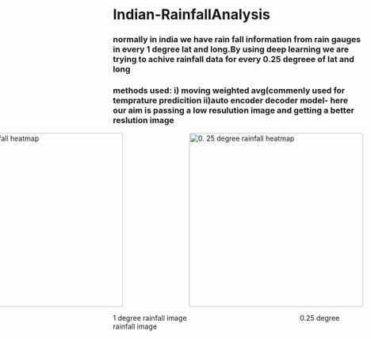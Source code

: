 
<h1>Indian-RainfallAnalysis</h1>
<h3>
normally in india we have rain fall information from rain gauges in every 1 degree lat and long.By using deep learning we are trying to achive rainfall data for every 0.25 degreee of lat and long</h3>
<h3>
methods used:
i) moving weighted avg(commenly used for temprature predicition
ii)auto encoder decoder model- here our aim is  passing a low resulution image and getting a better reslution image
</h3>
<div  style="display:flex;justify-content:flex-end;">
  <img src="https://user-images.githubusercontent.com/81549690/210353896-d1cc9428-623f-4fa2-937f-0fde3f293da4.png" padding-left:"30px" width="350" title="1degree rainfall heatmap">
  &nbsp;&nbsp;&nbsp;&nbsp;&nbsp;&nbsp;&nbsp;&nbsp;&nbsp;&nbsp;&nbsp;&nbsp;&nbsp;&nbsp;&nbsp;&nbsp;&nbsp;&nbsp;&nbsp;&nbsp;&nbsp;&nbsp;&nbsp;&nbsp;&nbsp;&nbsp;&nbsp;&nbsp;&nbsp;&nbsp;&nbsp;&nbsp;&nbsp;&nbsp;
  <img src="https://user-images.githubusercontent.com/81549690/210353906-35b88e93-6bd5-4976-aafb-47505ce5d435.png" width="350" title="0. 25 degree rainfall heatmap">
</div>
<p>1 degree rainfall image &nbsp;&nbsp;&nbsp;&nbsp;&nbsp;&nbsp;&nbsp;&nbsp;&nbsp;&nbsp;&nbsp;&nbsp;&nbsp;&nbsp;&nbsp;&nbsp;&nbsp;&nbsp;&nbsp;&nbsp;&nbsp;&nbsp;&nbsp;&nbsp;&nbsp;&nbsp;&nbsp;&nbsp;&nbsp;&nbsp;&nbsp;&nbsp;&nbsp;&nbsp;&nbsp;&nbsp;&nbsp;&nbsp;&nbsp;&nbsp;&nbsp;&nbsp;&nbsp;&nbsp;&nbsp;&nbsp;&nbsp;&nbsp;&nbsp;&nbsp;&nbsp;&nbsp;&nbsp;&nbsp;&nbsp;&nbsp;&nbsp;0.25 degree rainfall image</p>
